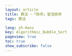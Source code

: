 ```yaml
---
layout: article
title: 算法 —「排序」冒泡排序
tags: 算法

lang: zh-Hans
key: Algorithmic_Bubble_Sort
pageview: true
toc: true
show_subscribe: false
---
```



